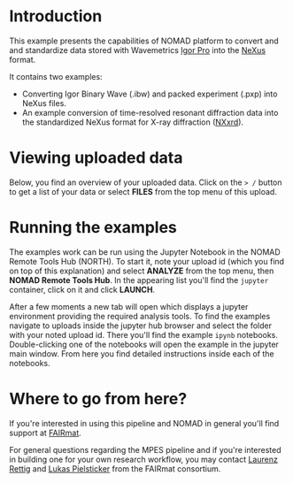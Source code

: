 # Introduction

This example presents the capabilities of NOMAD platform to convert and and standardize data stored with Wavemetrics [Igor Pro](https://www.wavemetrics.com/) into the [NeXus](https://www.nexusformat.org/) format.

It contains two examples:
- Converting Igor Binary Wave (.ibw) and packed experiment  (.pxp) into NeXus files.
- An example conversion of time-resolved resonant diffraction data into the standardized
NeXus format for X-ray diffraction
([NXxrd](https://fairmat-nfdi.github.io/nexus_definitions/classes/contributed_definitions/NXxrd.html)).

# Viewing uploaded data

Below, you find an overview of your uploaded data.
Click on the `> /` button to get a list of your data or select **FILES** from the top menu of this upload.

# Running the examples

The examples work can be run using the Jupyter Notebook in the NOMAD Remote Tools Hub (NORTH). To start it, note your upload id (which you find on top of this explanation) and select **ANALYZE** from the top menu, then **NOMAD Remote Tools Hub**. In the appearing list you'll find the `jupyter` container, click on it and click **LAUNCH**.

After a few moments a new tab will open which displays a jupyter environment providing the required analysis tools.
To find the examples navigate to uploads inside the jupyter hub browser and select the folder with your noted upload id.
There you'll find the example `ipynb` notebooks.
Double-clicking one of the notebooks will open the example in the jupyter main window.
From here you find detailed instructions inside each of the notebooks.

# Where to go from here?

If you're interested in using this pipeline and NOMAD in general you'll find support at [FAIRmat](https://www.fairmat-nfdi.eu/fairmat/consortium).

For general questions regarding the MPES pipeline and if you're interested in building one for your
own research workflow, you may contact [Laurenz Rettig](https://www.fairmat-nfdi.eu/fairmat/fairmat_/fairmatteam) and [Lukas Pielsticker](https://www.fairmat-nfdi.eu/fairmat/fairmat_/fairmatteam) from the FAIRmat consortium.
